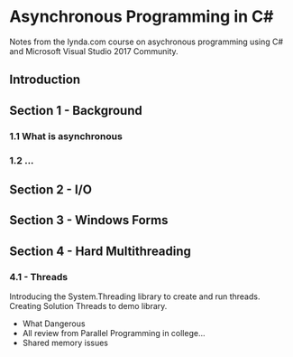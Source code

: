 # Asynchronous Programming in C# 

Notes from the lynda.com course on asychronous programming using C# and Microsoft
Visual Studio 2017 Community.

## Introduction

## Section 1 - Background

### 1.1 What is asynchronous

### 1.2 ...

## Section 2 - I/O

## Section 3 - Windows Forms

## Section 4 - Hard Multithreading

### 4.1 - Threads

Introducing the System.Threading library to create and run threads. Creating Solution Threads to demo library.

* What Dangerous
* All review from Parallel Programming in college...
* Shared memory issues